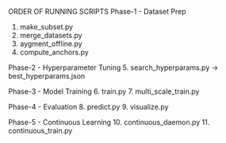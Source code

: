 ORDER OF RUNNING SCRIPTS
Phase-1 - Dataset Prep
1. make_subset.py
2. merge_datasets.py
3. aygment_offline.py
4. compute_anchors.py

Phase-2 - Hyperparameter Tuning
5. search_hyperparams.py -> best_hyperparams.json

Phase-3 - Model Training
6. train.py
7. multi_scale_train.py

Phase-4 - Evaluation
8. predict.py
9. visualize.py

Phase-5 - Continuous Learning
10. continuous_daemon.py
11. continuous_train.py